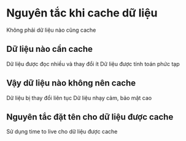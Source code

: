 # Nguyên tắc khi cache dữ liệu

Không phải dữ liệu nào cũng cache

## Dữ liệu nào cần cache
Dữ liệu được đọc nhiều và thay đổi ít
Dữ liệu được tính toán phức tạp

## Vậy dữ liệu nào không nên cache
Dữ liệu bị thay đổi liên tục
Dữ liệu nhạy cảm, bảo mật cao


## Nguyên tắc đặt tên cho dữ liệu được cache

Sử dụng time to live cho dữ liệu được cache
